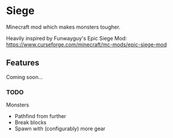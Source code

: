 # Siege
Minecraft mod which makes monsters tougher.

Heavily inspired by Funwayguy's Epic Siege Mod: https://www.curseforge.com/minecraft/mc-mods/epic-siege-mod

## Features
Coming soon...

### TODO
Monsters
 * Pathfind from further
 * Break blocks
 * Spawn with (configurably) more gear
